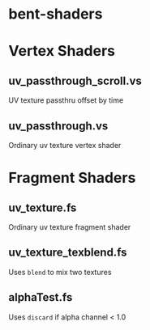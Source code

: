 # bent-shaders

# Vertex Shaders

## uv_passthrough_scroll.vs
UV texture passthru offset by time

## uv_passthrough.vs
Ordinary uv texture vertex shader

# Fragment Shaders

## uv_texture.fs
Ordinary uv texture fragment shader

## uv_texture_texblend.fs
Uses `blend` to mix two textures

## alphaTest.fs
Uses `discard` if alpha channel < 1.0
